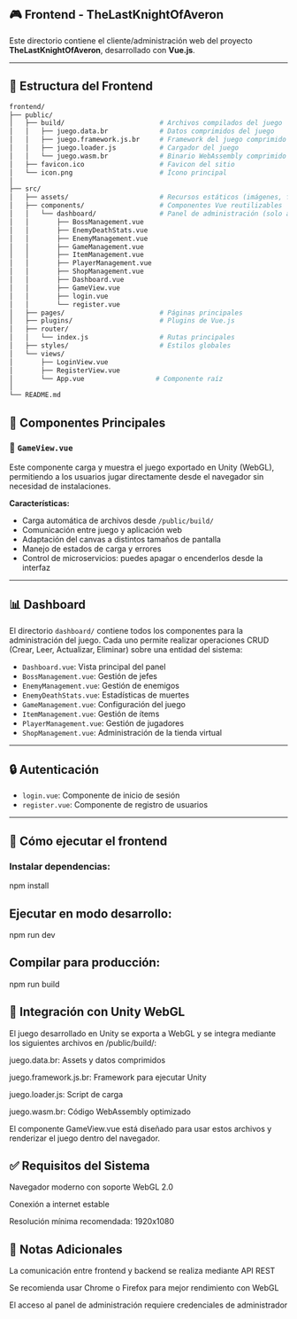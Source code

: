 ## 🎮 Frontend - TheLastKnightOfAveron

Este directorio contiene el cliente/administración web del proyecto **TheLastKnightOfAveron**, desarrollado con **Vue.js**.

---

## 📂 Estructura del Frontend

```bash
frontend/
├── public/
│   ├── build/                        # Archivos compilados del juego
│   │   ├── juego.data.br             # Datos comprimidos del juego
│   │   ├── juego.framework.js.br     # Framework del juego comprimido
│   │   ├── juego.loader.js           # Cargador del juego
│   │   └── juego.wasm.br             # Binario WebAssembly comprimido
│   ├── favicon.ico                   # Favicon del sitio
│   └── icon.png                      # Ícono principal
│
├── src/
│   ├── assets/                       # Recursos estáticos (imágenes, fuentes, etc.)
│   ├── components/                   # Componentes Vue reutilizables
│   │   └── dashboard/                # Panel de administración (solo admins)
│   │       ├── BossManagement.vue
│   │       ├── EnemyDeathStats.vue
│   │       ├── EnemyManagement.vue
│   │       ├── GameManagement.vue
│   │       ├── ItemManagement.vue
│   │       ├── PlayerManagement.vue
│   │       ├── ShopManagement.vue
│   │       ├── Dashboard.vue
│   │       ├── GameView.vue
│   │       ├── login.vue
│   │       └── register.vue
│   ├── pages/                        # Páginas principales
│   ├── plugins/                      # Plugins de Vue.js
│   ├── router/
│   │   └── index.js                  # Rutas principales
│   ├── styles/                       # Estilos globales
│   └── views/
│       ├── LoginView.vue
│       ├── RegisterView.vue
│       └── App.vue                  # Componente raíz
│
└── README.md

```

## 🎯 Componentes Principales

### 🎲 `GameView.vue`

Este componente carga y muestra el juego exportado en Unity (WebGL), permitiendo a los usuarios jugar directamente desde el navegador sin necesidad de instalaciones.

**Características:**

- Carga automática de archivos desde `/public/build/`
- Comunicación entre juego y aplicación web
- Adaptación del canvas a distintos tamaños de pantalla
- Manejo de estados de carga y errores
- Control de microservicios: puedes apagar o encenderlos desde la interfaz

---

## 📊 Dashboard

El directorio `dashboard/` contiene todos los componentes para la administración del juego. Cada uno permite realizar operaciones CRUD (Crear, Leer, Actualizar, Eliminar) sobre una entidad del sistema:

- `Dashboard.vue`: Vista principal del panel
- `BossManagement.vue`: Gestión de jefes
- `EnemyManagement.vue`: Gestión de enemigos
- `EnemyDeathStats.vue`: Estadísticas de muertes
- `GameManagement.vue`: Configuración del juego
- `ItemManagement.vue`: Gestión de ítems
- `PlayerManagement.vue`: Gestión de jugadores
- `ShopManagement.vue`: Administración de la tienda virtual

---

## 🔒 Autenticación

- `login.vue`: Componente de inicio de sesión
- `register.vue`: Componente de registro de usuarios

---

## 🚀 Cómo ejecutar el frontend

### Instalar dependencias:

npm install

## Ejecutar en modo desarrollo:

npm run dev

## Compilar para producción:

npm run build

## 🔌 Integración con Unity WebGL
El juego desarrollado en Unity se exporta a WebGL y se integra mediante los siguientes archivos en /public/build/:

juego.data.br: Assets y datos comprimidos

juego.framework.js.br: Framework para ejecutar Unity

juego.loader.js: Script de carga

juego.wasm.br: Código WebAssembly optimizado

El componente GameView.vue está diseñado para usar estos archivos y renderizar el juego dentro del navegador.

## ✅ Requisitos del Sistema
Navegador moderno con soporte WebGL 2.0

Conexión a internet estable

Resolución mínima recomendada: 1920x1080

## 📝 Notas Adicionales
La comunicación entre frontend y backend se realiza mediante API REST

Se recomienda usar Chrome o Firefox para mejor rendimiento con WebGL

El acceso al panel de administración requiere credenciales de administrador
